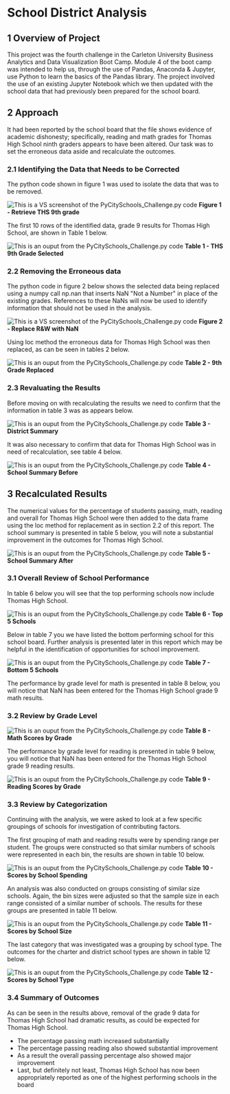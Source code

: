 # School District Analysis
## 1 Overview of Project

This project was the fourth challenge in the Carleton University Business Analytics and Data Visualization Boot Camp.  Module 4 of the boot camp was intended to help us, through the use of Pandas, Anaconda &amp; Jupyter, use Python to learn the basics of the Pandas library.  The project involved the use of an existing Jupyter Notebook which we then updated with the school data that had previously been prepared for the school board.

## 2  Approach

It had been reported by the school board that the file shows evidence of academic dishonesty; specifically, reading and math grades for Thomas High School ninth graders appears to have been altered.  Our task was to set the erroneous data aside and recalculate the outcomes.

### 2.1 Identifying the Data that Needs to be Corrected

The python code shown in figure 1 was used to isolate the data that was to be removed.

![This is a VS screenshot of the PyCitySchools_Challenge.py code](Resources/1Figure_1_retreive_THS_9th_grade.png "Figure 1 - Retrieve THS 9th grade")
**Figure 1 - Retrieve THS 9th grade**



The first 10 rows of the identified data, grade 9 results for Thomas High School,  are shown in Table 1 below.

![This is an ouput from the PyCitySchools_Challenge.py code](Resources/2Table_1_THS_9th_Grade_selected.png "Table 1 - THS 9th Grade Selected")
**Table 1 - THS 9th Grade Selected**

### 2.2 Removing the Erroneous data

The python code in figure 2 below shows the selected data being replaced using a numpy call np.nan that inserts NaN "Not a Number"  in place of the existing grades.  References to these NaNs will now be used to identify information that should not be used in the analysis.

![This is a VS screenshot of the PyCitySchools_Challenge.py code](Resources/3Figure_2_Replace_R&W_with_NaN.png "3Figure_2_Replace_R&W_with_NaN")
**Figure 2 - Replace R&W with NaN**

Using loc method the erroneous data for Thomas High School was then replaced, as can be seen in tables 2 below.

![This is an ouput from the PyCitySchools_Challenge.py code](Resources/4Table_2_9th_Grade_replaced.png "Table 2 - 9th Grade Replaced")
**Table 2 - 9th Grade Replaced**

### 2.3 Revaluating the Results

Before moving on with recalculating the results we need to confirm that the information in table 3 was as appears below.

![This is an ouput from the PyCitySchools_Challenge.py code](Resources/5Table_3_District_Summary.png "Table 3 - District Summary")
**Table 3 - District Summary**

It was also necessary to confirm that data for Thomas High School was in need of recalculation, see table 4 below.

![This is an ouput from the PyCitySchools_Challenge.py code](Resources/6Table_4_School_Summary_before.png "Table 4 - School Summary Before")
**Table 4 - School Summary Before**

## 3 Recalculated Results

The numerical values for the percentage of students passing, math, reading and overall for Thomas High School were then added to the data frame using the loc method for replacement as in section 2.2 of this report.  The school summary is presented in table 5 below, you will note a substantial improvement in the outcomes for Thomas High School.

![This is an ouput from the PyCitySchools_Challenge.py code](Resources/7Table_5_School_Summary_After.png "Table 5 - School Summary After")
**Table 5 - School Summary After**

### 3.1 Overall Review of School Performance 

In table 6 below you will see that the top performing schools now include Thomas High School.

![This is an ouput from the PyCitySchools_Challenge.py code](Resources/8Table_6_Top_5_Schools.png "Table 6 - Top 5 Schools")
**Table 6 - Top 5 Schools**

Below in table 7 you we have listed the bottom performing school for this school board.  Further analysis is presented later in this report which may be helpful in the identification of opportunities for school improvement.

![This is an ouput from the PyCitySchools_Challenge.py code](Resources/9Table_7_bottom_5_Schools.png "Table 7 - Bottom 5 Schools")
**Table 7 - Bottom 5 Schools**

The performance by grade level  for math is presented in table 8 below, you will notice that NaN has been entered for the Thomas High School grade 9 math results.

### 3.2 Review by Grade Level

![This is an ouput from the PyCitySchools_Challenge.py code](Resources/10Table_8_Math_Scores_by_Grade.png "Table 8 - Math Scores by Grade")
**Table 8 - Math Scores by Grade**

The performance by grade level  for reading is presented in table 9 below, you will notice that NaN has been entered for the Thomas High School grade 9 reading results.

![This is an ouput from the PyCitySchools_Challenge.py code](Resources/11Table_9_Reading_Scores_by_Grade.png "Table 9 - Reading Scores by Grade")
**Table 9 - Reading Scores by Grade**

### 3.3 Review by Categorization

Continuing with the analysis, we were asked to look at a few specific groupings of schools for investigation of contributing factors.

The first grouping of math and reading results were by spending range per student.  The groups were constructed so that similar numbers of schools were represented in each bin, the results are shown in table 10 below.

![This is an ouput from the PyCitySchools_Challenge.py code](Resources/12Table_10_Scores_by_School_Spending.png "Table 10 - Scores by School Spending")
**Table 10 - Scores by School Spending**

An analysis was also conducted on groups consisting of similar size schools.   Again, the bin sizes were adjusted so that the sample size in each range consisted of a similar number of schools.  The results for these groups are presented in table 11 below.

![This is an ouput from the PyCitySchools_Challenge.py code](Resources/13Table_11_Scores_by_School_Size.png "Table 11 - Scores by School Size")
**Table 11 - Scores by School Size**

The last category that was investigated was a grouping by school type.  The outcomes for the charter and district school types are shown in table 12 below.

![This is an ouput from the PyCitySchools_Challenge.py code](Resources/14Table_12_Scores_by_School_Type.png "Table 12 - Scores by School Type")
**Table 12 - Scores by School Type**

### 3.4 Summary of Outcomes

As can be seen in the results above, removal of the grade 9 data for Thomas High School had dramatic results, as could be expected for Thomas High School.  

- The percentage passing math increased substantially
- The percentage passing reading also showed substantial improvement
- As a result the overall passing percentage also showed major improvement
- Last, but definitely not least, Thomas High School has now been appropriately reported as one of the highest performing schools in the board
